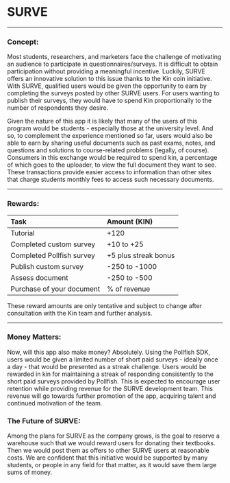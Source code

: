 # SURVE
___


### Concept:

Most students, researchers, and marketers face the challenge of motivating an audience to participate in questionnaires/surveys. It is difficult to obtain participation without providing a meaningful incentive. Luckily, SURVE offers an innovative solution to this issue thanks to the Kin coin initiative. With SURVE, qualified users would be given the opportunity to earn by completing the surveys posted by other SURVE users. For users wanting to publish their surveys, they would have to spend Kin proportionally to the number of respondents they desire.

Given the nature of this app it is likely that many of the users of this program would be students - especially those at the university level. And so, to complement the experience mentioned so far, users would also be able to earn by sharing useful documents such as past exams, notes, and questions and solutions to course-related problems (legally, of course). Consumers in this exchange would be required to spend kin, a percentage of which goes to the uploader, to view the full document they want to see. These transactions provide easier access to information than other sites that charge students monthly fees to access such necessary documents.

------------

### Rewards:

| Task  | Amount (KIN) |
| :------------ |:---------------|
| Tutorial | +120 |
| Completed custom survey| +10 to +25 |
| Completed Pollfish survey | +5 plus streak bonus |
| Publish custom survey | -250 to -1000 |
| Assess document | -250 to -500 |
| Purchase of your document | % of revenue |

These reward amounts are only tentative and subject to change after consultation with the Kin team and further analysis.

----


### Money Matters:

 Now, will this app also make money? Absolutely. Using the Pollfish SDK, users would be given a limited number of short paid surveys - ideally once a day - that would be presented as a streak challenge. Users would be rewarded in kin for maintaining a streak of responding consistently to the short paid surveys provided by Pollfish. This is expected to encourage user retention while providing revenue for the SURVE development team. This revenue will go towards further promotion of the app, acquiring talent and continued motivation of the team.

### The Future of SURVE:

Among the plans for SURVE as the company grows, is the goal to reserve a warehouse such that we would reward users for donating their textbooks. Then we would post them as offers to other SURVE users at reasonable costs. We are confident that this initiative would be supported by many students, or people in any field for that matter, as it would save them large sums of money.
